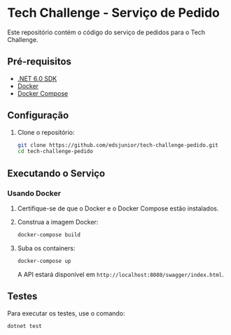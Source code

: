 # Tech Challenge - Serviço de Pedido

 Este repositório contém o código do serviço de pedidos para o Tech Challenge.

## Pré-requisitos

- [.NET 6.0 SDK](https://dotnet.microsoft.com/download/dotnet/6.0)
- [Docker](https://www.docker.com/get-started)
- [Docker Compose](https://docs.docker.com/compose/install/)

## Configuração

1. Clone o repositório:

   ```bash
   git clone https://github.com/edsjunior/tech-challenge-pedido.git
   cd tech-challenge-pedido
   ```

<!-- 2. Configure o banco de dados em memória e as dependências:

   No arquivo `appsettings.json`, ajuste as configurações conforme necessário. -->

## Executando o Serviço


### Usando Docker

1. Certifique-se de que o Docker e o Docker Compose estão instalados.

2. Construa a imagem Docker:

   ```bash
   docker-compose build
   ```

3. Suba os containers:

   ```bash
   docker-compose up
   ```

   A API estará disponível em `http://localhost:8080/swagger/index.html`.

## Testes

Para executar os testes, use o comando:

```bash
dotnet test
```
